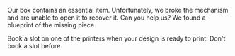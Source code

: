 Our box contains an essential item. Unfortunately, we broke the mechanism and are unable to open it to recover it. Can you help us? We found a blueprint of the missing piece.

Book a slot on one of the printers when your design is ready to print. Don't book a slot before.
